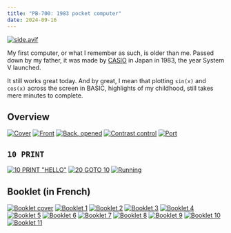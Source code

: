 ```yaml
---
title: "PB-700: 1983 pocket computer"
date: 2024-09-16
---
```


[![side.avif](/assets/pb700/side.avif)](/assets/pb700/side.avif)

My first computer, or what I remember as such, is older than me. Passed down by my father, it was made by [CASIO](https://www.casio.com/) in Japan in 1983, the year System V launched.

It still works great today. And by great, I mean that plotting `sin(x)` and `cos(x)` across the screen in BASIC, highlights of my childhood, still takes mere minutes to complete.

## Overview

[![Cover](/assets/pb700/cover.avif)](/assets/pb700/cover.avif)
[![Front](/assets/pb700/frontoff.avif)](/assets/pb700/frontoff.avif)
[![Back, opened](/assets/pb700/back.avif)](/assets/pb700/back.avif)
[![Contrast control](/assets/pb700/contrast.avif)](/assets/pb700/contrast.avif)
[![Port](/assets/pb700/port.avif)](/assets/pb700/port.avif)

## `10 PRINT`

[![10 PRINT "HELLO"](/assets/pb700/10.avif)](/assets/pb700/10.avif)
[![20 GOTO 10](/assets/pb700/20.avif)](/assets/pb700/20.avif)
[![Running](/assets/pb700/run.avif)](/assets/pb700/run.avif)

## Booklet (in French)

[![Booklet cover](/assets/pb700/manual0.avif)](/assets/pb700/manual0.avif)
[![Booklet 1](/assets/pb700/manual1.avif)](/assets/pb700/manual1.avif)
[![Booklet 2](/assets/pb700/manual2.avif)](/assets/pb700/manual2.avif)
[![Booklet 3](/assets/pb700/manual3.avif)](/assets/pb700/manual3.avif)
[![Booklet 4](/assets/pb700/manual4.avif)](/assets/pb700/manual4.avif)
[![Booklet 5](/assets/pb700/manual5.avif)](/assets/pb700/manual5.avif)
[![Booklet 6](/assets/pb700/manual6.avif)](/assets/pb700/manual6.avif)
[![Booklet 7](/assets/pb700/manual7.avif)](/assets/pb700/manual7.avif)
[![Booklet 8](/assets/pb700/manual8.avif)](/assets/pb700/manual8.avif)
[![Booklet 9](/assets/pb700/manual9.avif)](/assets/pb700/manual9.avif)
[![Booklet 10](/assets/pb700/manual10.avif)](/assets/pb700/manual10.avif)
[![Booklet 11](/assets/pb700/manual11.avif)](/assets/pb700/manual11.avif)
